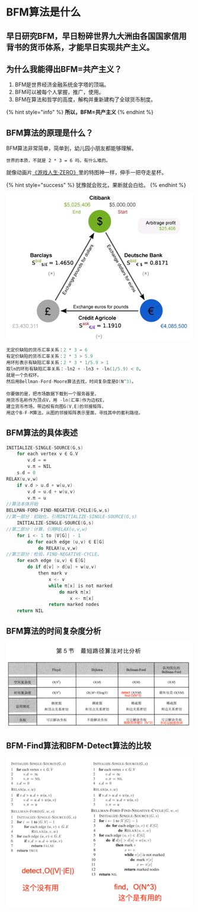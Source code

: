 # BFM算法是什么

## 早日研究BFM，早日粉碎世界九大洲由各国国家信用背书的货币体系，才能早日实现共产主义。

## 为什么我能得出BFM=共产主义？

1. BFM是世界经济金融系统金字塔的顶端。 
2. BFM可以被每个人掌握，推广，使用。 
3. BFM在算法和哲学的高度，解构并重新建构了全球货币制度。 

{% hint style="info" %}
**所以，BFM=共产主义**
{% endhint %}

## BFM算法的原理是什么？

BFM算法非常简单，简单到，幼儿园小朋友都能够理解。 

```text
世界的本质，不就是 2 * 3 = 6 吗，有什么难的。
```

就像动画片[《游戏人生·ZERO》](https://www.bilibili.com/bangumi/play/ep281830?theme=movie)里的特图神一样，伸手一把夺走星杯。

{% hint style="success" %}
犹豫就会败北，果断就会白给。
{% endhint %}

![](.gitbook/assets/27f3d63ea07ab8663816d8aa2ae80bb7.png)

```c
无定价缺陷的货币汇率关系：2 * 3 = 6
有定价缺陷的货币汇率关系：2 * 3 > 5.9 
用环形表示有缺陷汇率关系：2 * 3 * 1/5.9 > 1 
取ln的环形有缺陷汇率关系：-ln2 + -ln3 + -ln(1/5.9) < 0，
就是一个负权环。 
然后用Bellman-Ford-Moore算法去找，时间复杂度是O(N^3)。

你要做的是，把市场数据下载到一个服务器里，
用货币名称作为顶点V，用 -ln(汇率)作为边权E，
建立货币市场，带边权有向图G(V,E)的邻接矩阵，
用这个B-F-M算法，从图的邻接矩阵表示里面，寻找其中的套利路径。
```

## BFM算法的具体表述

```c
INITIALIZE-SINGLE-SOURCE(G,s)
    for each vertex v ∈ G.V
        v.d = ∞
        v.π = NIL 
    s.d = 0
RELAX(u,v,w)
    if v.d > u.d + w(u,v)
        v.d = u.d + w(u,v)
        v.π = u 
//算法本体开始
BELLMAN-FORD-FIND-NEGATIVE-CYCLE(G,w,s)
//第一部分：初始化，引用INITIALIZE-SINGLE-SOURCE(G,s)
    INITIALIZE-SINGLE-SOURCE(G,s)
//第二部分：计算，引用RELAX(u,v,w)
    for i <- 1 to |V[G]| - 1 
        do for each edge (u,v) ∈ E[G]
            do RELAX(u,v,w) 
//第三部分：检验，FIND-NEGATIVE-CYCLE。
    for each edge (u,v) ∈ E[G]
        do if d[v] > d[u] + w(u,v)
            then mark v
                x <- v
                while π[x] is not marked 
                    do mark π[x]
                        x <- π[x]
                return marked nodes 
    return NIL
```

## BFM算法的时间复杂度分析

![&#x672C;&#x56FE;&#x7247;&#x5F15;&#x7528;&#x81EA;&#x300A;&#x554A;&#x54C8;&#xFF01;&#x7B97;&#x6CD5;&#x300B;](.gitbook/assets/ping-mu-kuai-zhao-20200318-shang-wu-9.55.10.png)

## BFM-Find算法和BFM-Detect算法的比较

![](.gitbook/assets/6fd45e9485174eb63cdc82611c3ca835.png)

